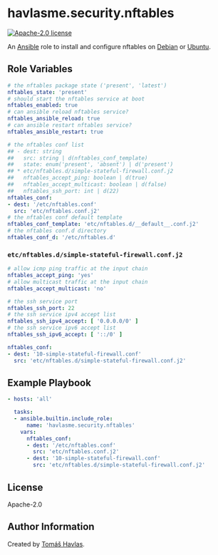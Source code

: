 havlasme.security.nftables
==========================

[![Apache-2.0 license][license-image]][license-link]

An [Ansible](https://www.ansible.com/) role to install and configure nftables on [Debian](https://www.debian.org/) or [Ubuntu](https://www.ubuntu.com/).


Role Variables
--------------

```yaml
# the nftables package state ('present', 'latest')
nftables_state: 'present'
# should start the nftables service at boot
nftables_enabled: true
# can ansible reload nftables service?
nftables_ansible_reload: true
# can ansible restart nftables service?
nftables_ansible_restart: true

# the nftables conf list
## - dest: string
##   src: string | d(nftables_conf_template)
##   state: enum('present', 'absent') | d('present')
## * etc/nftables.d/simple-stateful-firewall.conf.j2
##   nftables_accept_ping: boolean | d(true)
##   nftables_accept_multicast: boolean | d(false)
##   nftables_ssh_port: int | d(22)
nftables_conf:
- dest: '/etc/nftables.conf'
  src: 'etc/nftables.conf.j2'
# the nftables conf default template
nftables_conf_template: 'etc/nftables.d/__default__.conf.j2'
# the nftables conf.d directory
nftables_conf_d: '/etc/nftables.d'
```

### `etc/nftables.d/simple-stateful-firewall.conf.j2`

```yaml title='etc/nftables.d/simple-stateful-firewall.conf.j2'
# allow icmp ping traffic at the input chain
nftables_accept_ping: 'yes'
# allow multicast traffic at the input chain
nftables_accept_multicast: 'no'

# the ssh service port
nftables_ssh_port: 22
# the ssh service ipv4 accept list
nftables_ssh_ipv4_accept: [ '0.0.0.0/0' ]
# the ssh service ipv6 accept list
nftables_ssh_ipv6_accept: [ '::/0' ]
```

```yaml
nftables_conf:
- dest: '10-simple-stateful-firewall.conf'
  src: 'etc/nftables.d/simple-stateful-firewall.conf.j2'
```


Example Playbook
----------------

```yaml title='Minimal'
- hosts: 'all'

  tasks:
  - ansible.builtin.include_role:
      name: 'havlasme.security.nftables'
    vars:
      nftables_conf:
      - dest: '/etc/nftables.conf'
        src: 'etc/nftables.conf.j2'
      - dest: '10-simple-stateful-firewall.conf'
        src: 'etc/nftables.d/simple-stateful-firewall.conf.j2'
```


License
-------

Apache-2.0


Author Information
------------------

Created by [Tomáš Havlas](https://havlas.me/).


[license-image]: https://img.shields.io/badge/license-Apache2.0-blue.svg?style=flat-square
[license-link]: ../../LICENSE
